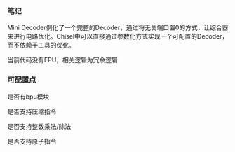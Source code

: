 ### 笔记
Mini Decoder例化了一个完整的Decoder，通过将无关端口置0的方式，让综合器来进行电路优化。Chisel中可以直接通过参数化方式实现一个可配置的Decoder，而不依赖于工具的优化。

当前代码没有FPU，相关逻辑为冗余逻辑

### 可配置点
是否有bpu模块

是否支持压缩指令

是否支持整数乘法/除法

是否支持原子指令

